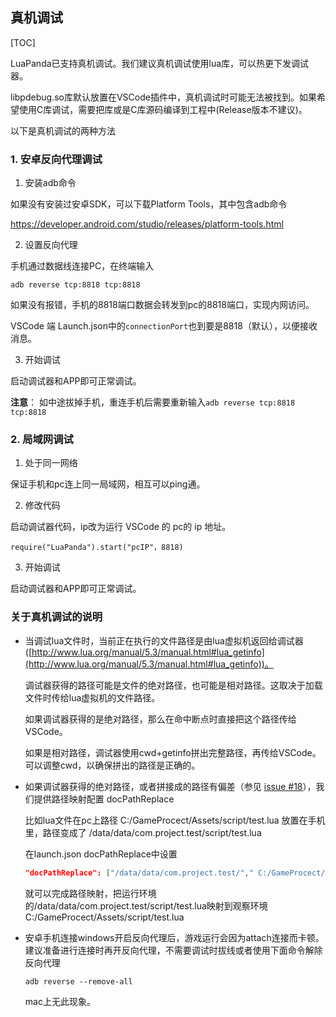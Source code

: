 ## 真机调试

[TOC]

LuaPanda已支持真机调试。我们建议真机调试使用lua库，可以热更下发调试器。

libpdebug.so库默认放置在VSCode插件中，真机调试时可能无法被找到。如果希望使用C库调试，需要把库或是C库源码编译到工程中(Release版本不建议)。

以下是真机调试的两种方法

### 1. 安卓反向代理调试

1. 安装adb命令

如果没有安装过安卓SDK，可以下载Platform Tools，其中包含adb命令

https://developer.android.com/studio/releases/platform-tools.html

2. 设置反向代理

手机通过数据线连接PC，在终端输入

```
adb reverse tcp:8818 tcp:8818
```

如果没有报错，手机的8818端口数据会转发到pc的8818端口，实现内网访问。

VSCode 端 Launch.json中的`connectionPort`也到要是8818（默认），以便接收消息。

3. 开始调试

启动调试器和APP即可正常调试。



**注意**： 如中途拔掉手机，重连手机后需要重新输入`adb reverse tcp:8818 tcp:8818`



### 2. 局域网调试

1. 处于同一网络

保证手机和pc连上同一局域网，相互可以ping通。

2. 修改代码

启动调试器代码，ip改为运行 VSCode 的 pc的 ip 地址。

```
require("LuaPanda").start("pcIP"，8818)
```

3. 开始调试

启动调试器和APP即可正常调试。



### 关于真机调试的说明

+ 当调试lua文件时，当前正在执行的文件路径是由lua虚拟机返回给调试器([http://www.lua.org/manual/5.3/manual.html#lua_getinfo](http://www.lua.org/manual/5.3/manual.html#lua_getinfo))。

  调试器获得的路径可能是文件的绝对路径，也可能是相对路径。这取决于加载文件时传给lua虚拟机的文件路径。

  如果调试器获得的是绝对路径，那么在命中断点时直接把这个路径传给VSCode。

  如果是相对路径，调试器使用cwd+getinfo拼出完整路径，再传给VSCode。可以调整cwd，以确保拼出的路径是正确的。

+ 如果调试器获得的绝对路径，或者拼接成的路径有偏差（参见 [issue #18](https://github.com/Tencent/LuaPanda/issues/18)），我们提供路径映射配置 docPathReplace

  比如lua文件在pc上路径 		 C:/GameProcect/Assets/script/test.lua
  放置在手机里，路径变成了 	/data/data/com.project.test/script/test.lua

  在launch.json docPathReplace中设置

  ```json
  "docPathReplace": ["/data/data/com.project.test/"," C:/GameProcect/Assets/"]
  ```

  就可以完成路径映射，把运行环境的/data/data/com.project.test/script/test.lua映射到观察环境C:/GameProcect/Assets/script/test.lua

+ 安卓手机连接windows开启反向代理后，游戏运行会因为attach连接而卡顿。建议准备进行连接时再开反向代理，不需要调试时拔线或者使用下面命令解除反向代理

  ```
  adb reverse --remove-all
  ```

  mac上无此现象。